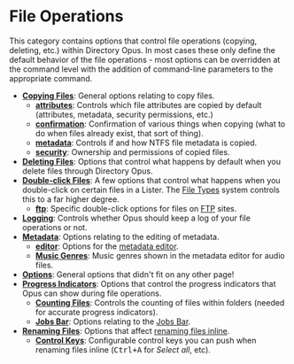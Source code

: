 # File Operations

This category contains options that control file operations (copying, deleting, etc.) within Directory Opus. In most cases these only define the default behavior of the file operations - most options can be overridden at the command level with the addition of command-line parameters to the appropriate command.

- **[Copying Files](/Manual/preferences/preferences_categories/file_operations/copying_files/README.md)**: General options relating to copy files.
  - **[attributes](/Manual/preferences/preferences_categories/file_operations/copying_files/attributes.md)**: Controls which file attributes are copied by default (attributes, metadata, security permissions, etc.)
  - **[confirmation](/Manual/preferences/preferences_categories/file_operations/copying_files/confirmation.md)**: Confirmation of various things when copying (what to do when files already exist, that sort of thing).
  - **[metadata](/Manual/preferences/preferences_categories/file_operations/copying_files/metadata.md)**: Controls if and how NTFS file metadata is copied.
  - **[security](/Manual/preferences/preferences_categories/file_operations/copying_files/security.md)**: Ownership and permissions of copied files.
- **[Deleting Files](/Manual/preferences/preferences_categories/file_operations/deleting_files.md)**: Options that control what happens by default when you delete files through Directory Opus.
- **[Double-click Files](/Manual/preferences/preferences_categories/file_operations/double-click_files/README.md)**: A few options that control what happens when you double-click on certain files in a Lister. The [File Types](/Manual/file_types/README.md) system controls this to a far higher degree.
  - **[ftp](/Manual/preferences/preferences_categories/file_operations/double-click_files/ftp.md)**: Specific double-click options for files on [FTP](/Manual/ftp/README.md) sites.
- **[Logging](/Manual/preferences/preferences_categories/file_operations/logging.md)**: Controls whether Opus should keep a log of your file operations or not.
- **[Metadata](/Manual/preferences/preferences_categories/file_operations/copying_files/metadata.md)**: Options relating to the editing of metadata.
  - **[editor](/Manual/preferences/preferences_categories/file_operations/metadata/editor.md)**: Options for the [metadata editor](/Manual/basic_concepts/the_lister/metadata_pane.md).
  - **[Music Genres](/Manual/preferences/preferences_categories/file_operations/metadata/music_genres.md)**: Music genres shown in the metadata editor for audio files.
- **[Options](/Manual/preferences/preferences_categories/file_operations/options.md)**: General options that didn't fit on any other page!
- **[Progress Indicators](/Manual/preferences/preferences_categories/file_operations/progress_indicators/README.md)**: Options that control the progress indicators that Opus can show during file operations.
  - **[Counting Files](/Manual/preferences/preferences_categories/file_operations/progress_indicators/counting_files.md)**: Controls the counting of files within folders (needed for accurate progress indicators).
  - **[Jobs Bar](/Manual/preferences/preferences_categories/file_operations/progress_indicators/jobs_bar.md)**: Options relating to the [Jobs Bar](/Manual/file_operations/copying_moving_and_deleting_files/the_jobs_bar.md).
- **[Renaming Files](/Manual/preferences/preferences_categories/file_operations/renaming_files/README.md)**: Options that affect [renaming files inline](/Manual/file_operations/renaming_files/inline_rename.md).
  - **[Control Keys](/Manual/preferences/preferences_categories/file_operations/renaming_files/control_keys.md)**: Configurable control keys you can push when renaming files inline (<kbd>Ctrl+A</kbd> for *Select all*, etc).

